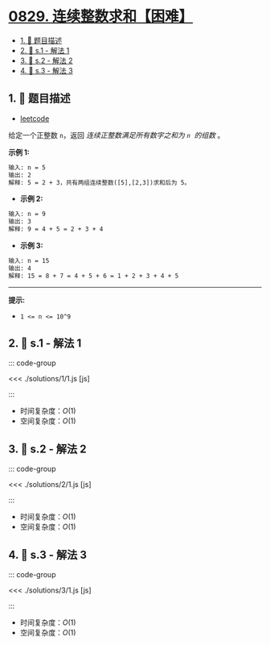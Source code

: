 # [0829. 连续整数求和【困难】](https://github.com/tnotesjs/TNotes.leetcode/tree/main/notes/0829.%20%E8%BF%9E%E7%BB%AD%E6%95%B4%E6%95%B0%E6%B1%82%E5%92%8C%E3%80%90%E5%9B%B0%E9%9A%BE%E3%80%91)

<!-- region:toc -->

- [1. 📝 题目描述](#1--题目描述)
- [2. 🎯 s.1 - 解法 1](#2--s1---解法-1)
- [3. 🎯 s.2 - 解法 2](#3--s2---解法-2)
- [4. 🎯 s.3 - 解法 3](#4--s3---解法-3)

<!-- endregion:toc -->

## 1. 📝 题目描述

- [leetcode](https://leetcode.cn/problems/consecutive-numbers-sum/)

给定一个正整数 `n`，返回 _连续正整数满足所有数字之和为 `n`  的组数_ 。

**示例 1:**

```txt
输入: n = 5
输出: 2
解释: 5 = 2 + 3，共有两组连续整数([5],[2,3])求和后为 5。
```

- **示例 2:**

```txt
输入: n = 9
输出: 3
解释: 9 = 4 + 5 = 2 + 3 + 4
```

- **示例 3:**

```txt
输入: n = 15
输出: 4
解释: 15 = 8 + 7 = 4 + 5 + 6 = 1 + 2 + 3 + 4 + 5
```

---

**提示:**

- `1 <= n <= 10^9`​​​​​​​

## 2. 🎯 s.1 - 解法 1

::: code-group

<<< ./solutions/1/1.js [js]

:::

- 时间复杂度：$O(1)$
- 空间复杂度：$O(1)$

## 3. 🎯 s.2 - 解法 2

::: code-group

<<< ./solutions/2/1.js [js]

:::

- 时间复杂度：$O(1)$
- 空间复杂度：$O(1)$

## 4. 🎯 s.3 - 解法 3

::: code-group

<<< ./solutions/3/1.js [js]

:::

- 时间复杂度：$O(1)$
- 空间复杂度：$O(1)$
